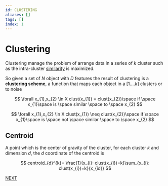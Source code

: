 ```yaml
---
id: CLUSTERING
aliases: []
tags: []
index: 1
---
```


# Clustering

Clustering manage the problem of arrange data in a series of $k$ cluster such as the intra-cluster [similarity](pages/datamining/preprocessing/similarity_and_dissimilarity.md#similarity) is maximized.

So given a set of $N$ object with $D$ features the result of clustering is a **clustering scheme**, a function that maps each object in a $[1....k]$ clusters or to noise

$$
\forall x_{1},x_{2} \in X clust(x_{1}) = clust(x_{2})\space if \space x_{1}\space is \space similar \space to \space x_{2}
$$

$$
\forall x_{1},x_{2} \in X clust(x_{1}) \neq clust(x_{2})\space if \space x_{1}\space is \space not \space similar \space to \space x_{2}
$$

## Centroid

A point which is the center of gravity of the cluster, for each cluster $k$ and dimension $d$, the $d$ coordinate of the centroid is

$$
	centroid_{d}^{k}= \frac{1}{x_{i}: clust(x_{i})=k}\sum_{x_{i}: clust(x_{i})=k}{x_{id}}
$$

 [NEXT](pages/datamining/clustering/clustering_scheme_evaluation.md)
